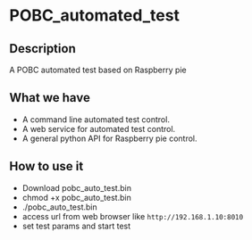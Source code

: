 # POBC_automated_test

## Description

A POBC automated test based on Raspberry pie

## What we have

* A command line automated test control.
* A web service for automated test control.
* A general python API for Raspberry pie control.

## How to use it

* Download pobc_auto_test.bin
* chmod +x pobc_auto_test.bin
* ./pobc_auto_test.bin
* access url from web browser like ```http://192.168.1.10:8010```
* set test params and start test